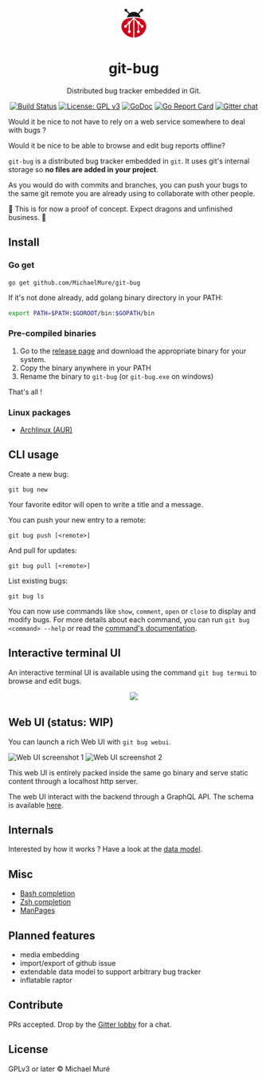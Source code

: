 <p align="center">
    <img width="64px" src="logo/git-bug--logo--alpha--flat--bg.svg">
</p>
<h1 align="center">git-bug</h1>

<div align="center">

Distributed bug tracker embedded in Git.

[![Build Status](https://travis-ci.org/MichaelMure/git-bug.svg?branch=master)](https://travis-ci.org/MichaelMure/git-bug)
[![License: GPL v3](https://img.shields.io/badge/License-GPLv3+-blue.svg)](http://www.gnu.org/licenses/gpl-3.0)
[![GoDoc](https://godoc.org/github.com/MichaelMure/git-bug?status.svg)](https://godoc.org/github.com/MichaelMure/git-bug)
[![Go Report Card](https://goreportcard.com/badge/github.com/MichaelMure/git-bug)](https://goreportcard.com/report/github.com/MichaelMure/git-bug)
[![Gitter chat](https://badges.gitter.im/gitterHQ/gitter.png)](https://gitter.im/the-git-bug/Lobby)

</div>

Would it be nice to not have to rely on a web service somewhere to deal with bugs ?

Would it be nice to be able to browse and edit bug reports offline?

`git-bug` is a distributed bug tracker embedded in `git`. It uses git's internal storage so **no files are added in your project**.

As you would do with commits and branches, you can push your bugs to the same git remote you are already using to collaborate with other people.

:construction: This is for now a proof of concept. Expect dragons and unfinished business. :construction:

## Install

### Go get
```shell
go get github.com/MichaelMure/git-bug
```

If it's not done already, add golang binary directory in your PATH:

```bash
export PATH=$PATH:$GOROOT/bin:$GOPATH/bin
```
### Pre-compiled binaries

1. Go to the [release page](https://github.com/MichaelMure/git-bug/releases/latest) and download the appropriate binary for your system.
2. Copy the binary anywhere in your PATH
3. Rename the binary to `git-bug` (or `git-bug.exe` on windows)

That's all !

### Linux packages

* [Archlinux (AUR)](https://aur.archlinux.org/packages/?K=git-bug)

## CLI usage

Create a new bug:

```
git bug new
```

Your favorite editor will open to write a title and a message.

You can push your new entry to a remote:
```
git bug push [<remote>]
```

And pull for updates:
```
git bug pull [<remote>]
```

List existing bugs:
```
git bug ls
```

You can now use commands like `show`, `comment`, `open` or `close` to display and modify bugs. For more details about each command, you can run `git bug <command> --help` or read the [command's documentation](doc/md/git-bug.md).

## Interactive terminal UI

An interactive terminal UI is available using the command `git bug termui` to browse and edit bugs.

<p align="center">
    <img src="https://cdn.rawgit.com/MichaelMure/git-bug/55ab9631/doc/termui_recording.svg">
</p>

## Web UI (status: WIP)

You can launch a rich Web UI with `git bug webui`.

![Web UI screenshot 1](doc/webui1.png)
![Web UI screenshot 2](doc/webui2.png)

This web UI is entirely packed inside the same go binary and serve static content through a localhost http server.

The web UI interact with the backend through a GraphQL API. The schema is available [here](graphql/schema.graphql).

## Internals

Interested by how it works ? Have a look at the [data model](doc/model.md).

## Misc

- [Bash completion](misc/bash_completion)
- [Zsh completion](misc/zsh_completion)
- [ManPages](doc/man)

## Planned features

- media embedding
- import/export of github issue
- extendable data model to support arbitrary bug tracker
- inflatable raptor

## Contribute

PRs accepted. Drop by the [Gitter lobby](https://gitter.im/the-git-bug/Lobby) for a chat.

## License

GPLv3 or later © Michael Muré
